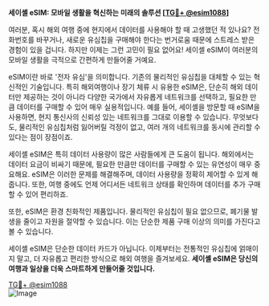 **세이셸 eSIM: 모바일 생활을 혁신하는 미래의 솔루션 [[TG💪+ @esim1088](https://t.me/s/esim1088)]**

여러분, 혹시 해외 여행 중에 현지에서 데이터를 사용해야 할 때 고생했던 적 있나요? 전화번호를 바꾸거나, 새로운 유심칩을 구매해야 한다는 번거로움 때문에 스트레스 받은 경험이 있을 겁니다. 하지만 이제는 그런 고민이 필요 없어요! 세이셸 eSIM이 여러분의 모바일 생활을 극적으로 간편하게 만들어줄 거예요.

eSIM이란 바로 '전자 유심'을 의미합니다. 기존의 물리적인 유심칩을 대체할 수 있는 혁신적인 기술입니다. 특히 해외여행이나 장기 체류 시 유용한 eSIM은, 단순히 해외 데이터만 제공하는 것이 아니라 다양한 국가에서 자유롭게 네트워크를 선택하고, 필요한 만큼 데이터를 구매할 수 있어 매우 실용적입니다. 예를 들어, 세이셸을 방문할 때 eSIM을 사용하면, 현지 통신사의 신뢰성 있는 네트워크를 그대로 이용할 수 있습니다. 무엇보다도, 물리적인 유심칩처럼 잃어버릴 걱정이 없고, 여러 개의 네트워크를 동시에 관리할 수 있다는 점이 장점이죠.

세이셸 eSIM은 특히 데이터 사용량이 많은 사람들에게 큰 도움이 됩니다. 해외에서는 데이터 요금이 비싸기 때문에, 필요한 만큼만 데이터를 구매할 수 있는 유연성이 매우 중요해요. eSIM은 이러한 문제를 해결해주며, 데이터 사용량을 정확히 제어할 수 있게 해줍니다. 또한, 여행 중에도 언제 어디서든 네트워크 상태를 확인하며 데이터를 추가 구매할 수 있어 편리하죠.

또한, eSIM은 환경 친화적인 제품입니다. 물리적인 유심칩이 필요 없으므로, 폐기물 발생을 줄이고 자원을 절약할 수 있습니다. 이는 단순한 제품 구매 이상의 의미를 가진다고 볼 수 있습니다.

세이셸 eSIM은 단순한 데이터 카드가 아닙니다. 이제부터는 전통적인 유심칩에 얽매이지 말고, 더 자유롭고 편리한 방식으로 해외 여행을 즐겨보세요. **세이셸 eSIM은 당신의 여행과 일상을 더욱 스마트하게 만들어줄 것입니다.**

[TG💪+ @esim1088](https://t.me/s/esim1088)  
![Image](https://i.postimg.cc/Y0z9fWf4/image.png)